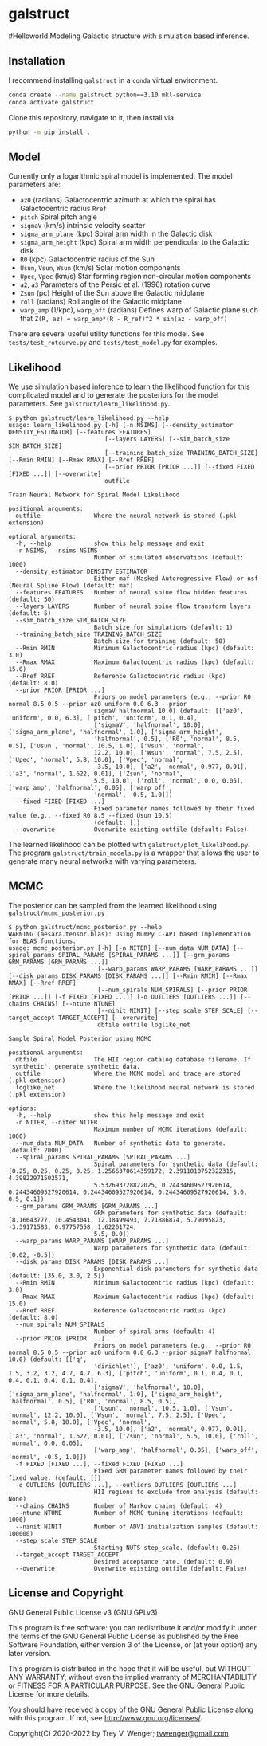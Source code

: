 # galstruct
#Helloworld
Modeling Galactic structure with simulation based inference.

## Installation

I recommend installing `galstruct` in a `conda` virtual environment.

```bash
conda create --name galstruct python==3.10 mkl-service
conda activate galstruct
```

Clone this repository, navigate to it, then install via

```bash
python -m pip install .
```

## Model

Currently only a logarithmic spiral model is implemented. The model parameters
are:

- `az0` (radians) Galactocentric azimuth at which the spiral has Galactocentric radius `Rref`
- `pitch` Spiral pitch angle
- `sigmaV` (km/s) intrinsic velocity scatter
- `sigma_arm_plane` (kpc) Spiral arm width in the Galactic disk
- `sigma_arm_height` (kpc) Spiral arm width perpendicular to the Galactic disk
- `R0` (kpc) Galactocentric radius of the Sun
- `Usun`, `Vsun`, `Wsun` (km/s) Solar motion components
- `Upec`, `Vpec` (km/s) Star forming region non-circular motion components
- `a2`, `a3` Parameters of the Persic et al. (1996) rotation curve
- `Zsun` (pc) Height of the Sun above the Galactic midplane
- `roll` (radians) Roll angle of the Galactic midplane
- `warp_amp` (1/kpc), `warp_off` (radians) Defines warp of Galactic plane such that `Z(R, az) = warp_amp*(R - R_ref)^2 * sin(az - warp_off)`

There are several useful utility functions for this model. See `tests/test_rotcurve.py` and `tests/test_model.py` for examples.

## Likelihood

We use simulation based inference to learn the likelihood function for this complicated
model and to generate the posteriors for the model parameters. See `galstruct/learn_likelihood.py`.

```
$ python galstruct/learn_likelihood.py --help
usage: learn_likelihood.py [-h] [-n NSIMS] [--density_estimator DENSITY_ESTIMATOR] [--features FEATURES]
                           [--layers LAYERS] [--sim_batch_size SIM_BATCH_SIZE]
                           [--training_batch_size TRAINING_BATCH_SIZE] [--Rmin RMIN] [--Rmax RMAX] [--Rref RREF]
                           [--prior PRIOR [PRIOR ...]] [--fixed FIXED [FIXED ...]] [--overwrite]
                           outfile

Train Neural Network for Spiral Model Likelihood

positional arguments:
  outfile               Where the neural network is stored (.pkl extension)

optional arguments:
  -h, --help            show this help message and exit
  -n NSIMS, --nsims NSIMS
                        Number of simulated observations (default: 1000)
  --density_estimator DENSITY_ESTIMATOR
                        Either maf (Masked Autoregressive Flow) or nsf (Neural Spline Flow) (default: maf)
  --features FEATURES   Number of neural spine flow hidden features (default: 50)
  --layers LAYERS       Number of neural spine flow transform layers (default: 5)
  --sim_batch_size SIM_BATCH_SIZE
                        Batch size for simulations (default: 1)
  --training_batch_size TRAINING_BATCH_SIZE
                        Batch size for training (default: 50)
  --Rmin RMIN           Minimum Galactocentric radius (kpc) (default: 3.0)
  --Rmax RMAX           Maximum Galactocentric radius (kpc) (default: 15.0)
  --Rref RREF           Reference Galactocentric radius (kpc) (default: 8.0)
  --prior PRIOR [PRIOR ...]
                        Priors on model parameters (e.g., --prior R0 normal 8.5 0.5 --prior az0 uniform 0.0 6.3 --prior
                        sigmaV halfnormal 10.0) (default: [['az0', 'uniform', 0.0, 6.3], ['pitch', 'uniform', 0.1, 0.4],
                        ['sigmaV', 'halfnormal', 10.0], ['sigma_arm_plane', 'halfnormal', 1.0], ['sigma_arm_height',
                        'halfnormal', 0.5], ['R0', 'normal', 8.5, 0.5], ['Usun', 'normal', 10.5, 1.0], ['Vsun', 'normal',
                        12.2, 10.0], ['Wsun', 'normal', 7.5, 2.5], ['Upec', 'normal', 5.8, 10.0], ['Vpec', 'normal',
                        -3.5, 10.0], ['a2', 'normal', 0.977, 0.01], ['a3', 'normal', 1.622, 0.01], ['Zsun', 'normal',
                        5.5, 10.0], ['roll', 'normal', 0.0, 0.05], ['warp_amp', 'halfnormal', 0.05], ['warp_off',
                        'normal', -0.5, 1.0]])
  --fixed FIXED [FIXED ...]
                        Fixed parameter names followed by their fixed value (e.g., --fixed R0 8.5 --fixed Usun 10.5)
                        (default: [])
  --overwrite           Overwrite existing outfile (default: False)
```

The learned likelihood can be plotted with
`galstruct/plot_likelihood.py`.  The program
`galstruct/train_models.py` is a wrapper that allows the user to
generate many neural networks with varying parameters.

## MCMC

The posterior can be sampled from the learned likelihood using
`galstruct/mcmc_posterior.py`

```
$ python galstruct/mcmc_posterior.py --help
WARNING (aesara.tensor.blas): Using NumPy C-API based implementation for BLAS functions.
usage: mcmc_posterior.py [-h] [-n NITER] [--num_data NUM_DATA] [--spiral_params SPIRAL_PARAMS [SPIRAL_PARAMS ...]] [--grm_params GRM_PARAMS [GRM_PARAMS ...]]
                         [--warp_params WARP_PARAMS [WARP_PARAMS ...]] [--disk_params DISK_PARAMS [DISK_PARAMS ...]] [--Rmin RMIN] [--Rmax RMAX] [--Rref RREF]
                         [--num_spirals NUM_SPIRALS] [--prior PRIOR [PRIOR ...]] [-f FIXED [FIXED ...]] [-o OUTLIERS [OUTLIERS ...]] [--chains CHAINS] [--ntune NTUNE]
                         [--ninit NINIT] [--step_scale STEP_SCALE] [--target_accept TARGET_ACCEPT] [--overwrite]
                         dbfile outfile loglike_net

Sample Spiral Model Posterior using MCMC

positional arguments:
  dbfile                The HII region catalog database filename. If 'synthetic', generate synthetic data.
  outfile               Where the MCMC model and trace are stored (.pkl extension)
  loglike_net           Where the likelihood neural network is stored (.pkl extension)

options:
  -h, --help            show this help message and exit
  -n NITER, --niter NITER
                        Maximum number of MCMC iterations (default: 1000)
  --num_data NUM_DATA   Number of synthetic data to generate. (default: 2000)
  --spiral_params SPIRAL_PARAMS [SPIRAL_PARAMS ...]
                        Spiral parameters for synthetic data (default: [0.25, 0.25, 0.25, 0.25, 1.2566370614359172, 2.3911010752322315, 4.39822971502571,
                        5.532693728822025, 0.24434609527920614, 0.24434609527920614, 0.24434609527920614, 0.24434609527920614, 5.0, 0.5, 0.1])
  --grm_params GRM_PARAMS [GRM_PARAMS ...]
                        GRM parameters for synthetic data (default: [8.16643777, 10.4543041, 12.18499493, 7.71886874, 5.79095823, -3.39171583, 0.97757558, 1.62261724,
                        5.5, 0.0])
  --warp_params WARP_PARAMS [WARP_PARAMS ...]
                        Warp parameters for synthetic data (default: [0.02, -0.5])
  --disk_params DISK_PARAMS [DISK_PARAMS ...]
                        Exponential disk parameters for synthetic data (default: [35.0, 3.0, 2.5])
  --Rmin RMIN           Minimum Galactocentric radius (kpc) (default: 3.0)
  --Rmax RMAX           Maximum Galactocentric radius (kpc) (default: 15.0)
  --Rref RREF           Reference Galactocentric radius (kpc) (default: 8.0)
  --num_spirals NUM_SPIRALS
                        Number of spiral arms (default: 4)
  --prior PRIOR [PRIOR ...]
                        Priors on model parameters (e.g., --prior R0 normal 8.5 0.5 --prior az0 uniform 0.0 6.3 --prior sigmaV halfnormal 10.0) (default: [['q',
                        'dirichlet'], ['az0', 'uniform', 0.0, 1.5, 1.5, 3.2, 3.2, 4.7, 4.7, 6.3], ['pitch', 'uniform', 0.1, 0.4, 0.1, 0.4, 0.1, 0.4, 0.1, 0.4],
                        ['sigmaV', 'halfnormal', 10.0], ['sigma_arm_plane', 'halfnormal', 1.0], ['sigma_arm_height', 'halfnormal', 0.5], ['R0', 'normal', 8.5, 0.5],
                        ['Usun', 'normal', 10.5, 1.0], ['Vsun', 'normal', 12.2, 10.0], ['Wsun', 'normal', 7.5, 2.5], ['Upec', 'normal', 5.8, 10.0], ['Vpec', 'normal',
                        -3.5, 10.0], ['a2', 'normal', 0.977, 0.01], ['a3', 'normal', 1.622, 0.01], ['Zsun', 'normal', 5.5, 10.0], ['roll', 'normal', 0.0, 0.05],
                        ['warp_amp', 'halfnormal', 0.05], ['warp_off', 'normal', -0.5, 1.0]])
  -f FIXED [FIXED ...], --fixed FIXED [FIXED ...]
                        Fixed GRM parameter names followed by their fixed value. (default: [])
  -o OUTLIERS [OUTLIERS ...], --outliers OUTLIERS [OUTLIERS ...]
                        HII regions to exclude from analysis (default: None)
  --chains CHAINS       Number of Markov chains (default: 4)
  --ntune NTUNE         Number of MCMC tuning iterations (default: 1000)
  --ninit NINIT         Number of ADVI initialzation samples (default: 100000)
  --step_scale STEP_SCALE
                        Starting NUTS step_scale. (default: 0.25)
  --target_accept TARGET_ACCEPT
                        Desired acceptance rate. (default: 0.9)
  --overwrite           Overwrite existing outfile (default: False)
```

## License and Copyright

GNU General Public License v3 (GNU GPLv3)

This program is free software: you can redistribute it and/or modify
it under the terms of the GNU General Public License as published
by the Free Software Foundation, either version 3 of the License,
or (at your option) any later version.

This program is distributed in the hope that it will be useful,
but WITHOUT ANY WARRANTY; without even the implied warranty of
MERCHANTABILITY or FITNESS FOR A PARTICULAR PURPOSE. See the
GNU General Public License for more details.

You should have received a copy of the GNU General Public License
along with this program. If not, see <http://www.gnu.org/licenses/>.

Copyright(C) 2020-2022 by
Trey V. Wenger; tvwenger@gmail.com
